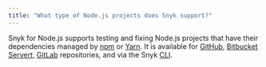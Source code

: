 ```yaml
---
title: "What type of Node.js projects does Snyk support?"
---
```

Snyk for Node.js supports testing and fixing Node.js projects that have their dependencies managed by [npm](https://www.npmjs.com/) or [Yarn](https://yarnpkg.com/).
It is available for [GitHub](/docs/github), [Bitbucket Servert](/docs/bitbucket-server), [GitLab](/docs/gitlab) repositories, and via the Snyk [CLI](/docs/using-snyk/).
